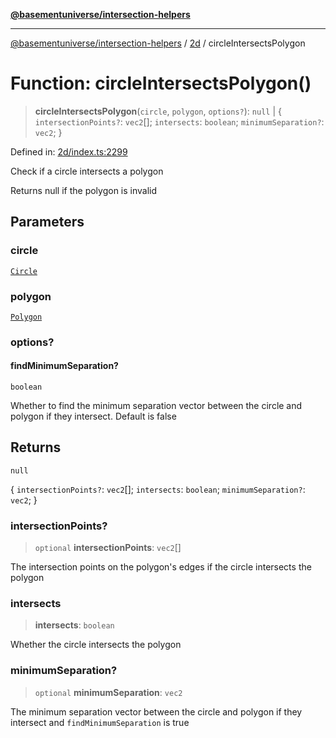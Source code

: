 [**@basementuniverse/intersection-helpers**](../../README.md)

***

[@basementuniverse/intersection-helpers](../../README.md) / [2d](../README.md) / circleIntersectsPolygon

# Function: circleIntersectsPolygon()

> **circleIntersectsPolygon**(`circle`, `polygon`, `options?`): `null` \| \{ `intersectionPoints?`: `vec2`[]; `intersects`: `boolean`; `minimumSeparation?`: `vec2`; \}

Defined in: [2d/index.ts:2299](https://github.com/basementuniverse/intersection-helpers/blob/f22d1cffe16ecb68b4b29b8331edc08e3635d16c/src/2d/index.ts#L2299)

Check if a circle intersects a polygon

Returns null if the polygon is invalid

## Parameters

### circle

[`Circle`](../types/type-aliases/Circle.md)

### polygon

[`Polygon`](../types/type-aliases/Polygon.md)

### options?

#### findMinimumSeparation?

`boolean`

Whether to find the minimum separation vector between the circle and
polygon if they intersect. Default is false

## Returns

`null`

\{ `intersectionPoints?`: `vec2`[]; `intersects`: `boolean`; `minimumSeparation?`: `vec2`; \}

### intersectionPoints?

> `optional` **intersectionPoints**: `vec2`[]

The intersection points on the polygon's edges if the circle intersects
the polygon

### intersects

> **intersects**: `boolean`

Whether the circle intersects the polygon

### minimumSeparation?

> `optional` **minimumSeparation**: `vec2`

The minimum separation vector between the circle and polygon if they
intersect and `findMinimumSeparation` is true
